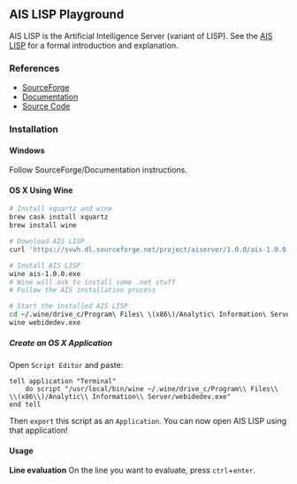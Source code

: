 ## AIS LISP Playground

AIS LISP is the Artificial Intelligence Server (variant of LISP). See the [AIS LISP](http://www.korns.com/Document_Lisp_Language_Guide.html) for a formal introduction and explanation.

### References

- [SourceForge](http://aiserver.sourceforge.net/)
- [Documentation](http://aiserver.sourceforge.net/AStartup.html)
- [Source Code](https://sourceforge.net/projects/aiserver/)

### Installation

#### Windows

Follow SourceForge/Documentation instructions.

#### OS X Using Wine

```bash
# Install xquartz and wine
brew cask install xquartz
brew install wine

# Download AIS LISP
curl 'https://svwh.dl.sourceforge.net/project/aiserver/1.0.0/ais-1.0.0.exe' --compressed > ais-1.0.0.exe

# Install AIS LISP
wine ais-1.0.0.exe
# Wine will ask to install some .net stuff
# Follow the AIS installation process

# Start the installed AIS LISP
cd ~/.wine/drive_c/Program\ Files\ \(x86\)/Analytic\ Information\ Server
wine webidedev.exe 
```

##### Create an OS X Application

Open `Script Editor` and paste:

```
tell application "Terminal"
	do script "/usr/local/bin/wine ~/.wine/drive_c/Program\\ Files\\ \\(x86\\)/Analytic\\ Information\\ Server/webidedev.exe"
end tell
```

Then `export` this script as an `Application`. You can now open AIS LISP using that application!


#### Usage

**Line evaluation**
On the line you want to evaluate, press `ctrl`+`enter`.


